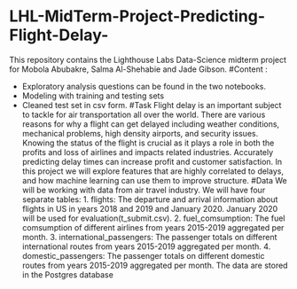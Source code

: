 # LHL-MidTerm-Project-Predicting-Flight-Delay-
This repository contains the Lighthouse Labs Data-Science midterm project for Mobola Abubakre, Salma Al-Shehabie and Jade Gibson. 
#Content :
* Exploratory analysis questions can be found in the two notebooks.
* Modeling with training and testing sets
* Cleaned test set in csv form.
#Task
Flight delay is an important subject to tackle for air transportation all over the world. There are various reasons for why a flight can get delayed including weather conditions, mechanical problems, high density airports, and security issues.
Knowing the status of the flight is crucial as it plays a role in both the profits and loss of airlines and impacts related industries. Accurately predicting delay times can increase profit and customer satisfaction.
In this project we will explore features that are highly correlated to delays, and how machine learning can use them to improve structure.
#Data
We will be working with data from air travel industry. We will have four separate tables: 1. flights: The departure and arrival information about flights in US in years 2018 and 2019 and January 2020. January 2020 will be used for evaluation(t_submit.csv). 2. fuel_comsumption: The fuel comsumption of different airlines from years 2015-2019 aggregated per month. 3. international_passengers: The passenger totals on different international routes from years 2015-2019 aggregated per month. 4. domestic_passengers: The passenger totals on different domestic routes from years 2015-2019 aggregated per month. The data are stored in the Postgres database
